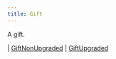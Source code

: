 ```yaml
---
title: Gift
---
```


A gift.

<div class="font-mono whitespace-pre"><span class="opacity-50">| </span><a href="/types/giftnonupgraded"  >GiftNonUpgraded</a><span class="opacity-50">
| </span><a href="/types/giftupgraded"  >GiftUpgraded</a></div>

